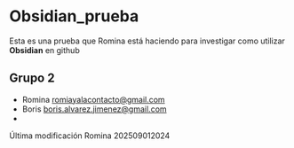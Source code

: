 # Obsidian_prueba

Esta es una prueba que Romina está haciendo para investigar como utilizar **Obsidian** en github

## Grupo 2

* Romina <romiayalacontacto@gmail.com>
* Boris <boris.alvarez.jimenez@gmail.com>
* 


Última modificación Romina 202509012024 
